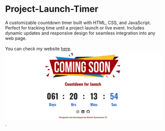 # Project-Launch-Timer
A customizable countdown timer built with HTML, CSS, and JavaScript. Perfect for tracking time until a project launch or live event. Includes dynamic updates and responsive design for seamless integration into any web page.
<br>
<br>
You can check my website [here](https://manish9322.github.io/Project-Launch-Timer/).
<br>
![Alt text](Comming-soon.png).
